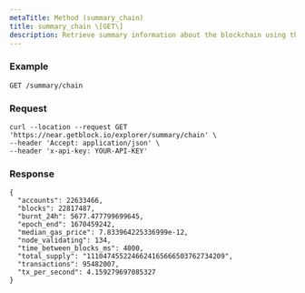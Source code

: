 ```yaml
---
metaTitle: Method (summary_chain)
title: summary_chain \[GET\]
description: Retrieve summary information about the blockchain using the GetBlock Explorer API. Empower your applications with essential blockchain data effortlessly.
---
```


### Example

```GET /summary/chain```

### Request

```
curl --location --request GET 'https://near.getblock.io/explorer/summary/chain' \
--header 'Accept: application/json' \
--header 'x-api-key: YOUR-API-KEY'
```

### Response

```
{
  "accounts": 22633466,
  "blocks": 22817487,
  "burnt_24h": 5677.477799699645,
  "epoch_end": 1670459242,
  "median_gas_price": 7.833964225336999e-12,
  "node_validating": 134,
  "time_between_blocks_ms": 4000,
  "total_supply": "1110474552246624165666503762734209",
  "transactions": 95482007,
  "tx_per_second": 4.159279697085327
}
```
